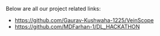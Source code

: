 Below are all our project related links:
- https://github.com/Gaurav-Kushwaha-1225/VeinScope
- https://github.com/MDFarhan-1/DL_HACKATHON

